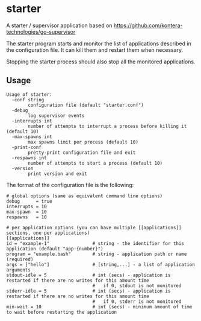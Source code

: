 # starter
A starter / supervisor application based on https://github.com/kontera-technologies/go-supervisor

The starter program starts and monitor the list of applications described in the configuration file. It can kill them and restart them when necessary.

Stopping the starter process should also stop all the monitored applications.

Usage
-----

    Usage of starter:
      -conf string
            configuration file (default "starter.conf")
      -debug
            log supervisor events
      -interrupts int
            number of attempts to interrupt a process before killing it (default 10)
      -max-spawns int
            max spawns limit per process (default 10)
      -print-conf
            pretty-print configuration file and exit
      -respawns int
            number of attempts to start a process (default 10)
      -version
            print version and exit

The format of the configuration file is the following:

    # global options (same as equivalent command line options)
    debug      = true
    interrupts = 10
    max-spawn  = 10
    respawns   = 10

    # per application options (you can have multiple [[applications]] sections, one per applications)
    [[applications]]
    id = "example-1"                # string - the identifier for this application (default "app-{number}")
    program = "example.bash"        # string - application path or name (required)
    args = ["hello"]                # [string,...] - a list of application arguments
    stdout-idle = 5                 # int (secs) - application is restarted if there are no writes for this amount time
                                    #   if 0, stdout is not monitored
    stderr-idle = 5                 # int (secs) - application is restarted if there are no writes for this amount time
                                    #   if 0, stderr is not monitored
    min-wait = 10                   # int (secs) - minimum amount of time to wait before restarting the application
